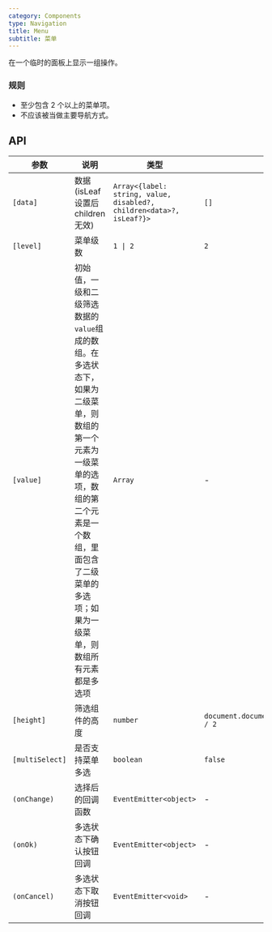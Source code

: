 ```yaml
---
category: Components
type: Navigation
title: Menu
subtitle: 菜单
---
```


在一个临时的面板上显示一组操作。

### 规则
- 至少包含 2 个以上的菜单项。
- 不应该被当做主要导航方式。

## API

| 参数 | 说明 | 类型 | 默认值 |
|----|-----|------|------|
| `[data]` | 数据(isLeaf 设置后 children 无效) | `Array<{label: string, value, disabled?, children<data>?, isLeaf?}>` | `[]` |
| `[level]` | 菜单级数  | `1 \| 2`  | `2` |
| `[value]` | 初始值，一级和二级筛选数据的`value`组成的数组。在多选状态下，如果为二级菜单，则数组的第一个元素为一级菜单的选项，数组的第二个元素是一个数组，里面包含了二级菜单的多选项；如果为一级菜单，则数组所有元素都是多选项 | `Array` | - |
| `[height]` | 筛选组件的高度 | `number` | `document.documentElement.clientHeight / 2` |
| `[multiSelect]` | 是否支持菜单多选 | `boolean` | `false` |
| `(onChange)` | 选择后的回调函数 | `EventEmitter<object>` | - |
| `(onOk)` | 多选状态下确认按钮回调 | `EventEmitter<object>` | - |
| `(onCancel)` | 多选状态下取消按钮回调 | `EventEmitter<void>` | - |
